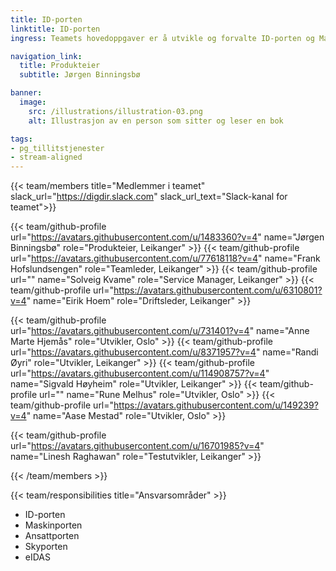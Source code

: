 ```yaml
---
title: ID-porten
linktitle: ID-porten
ingress: Teamets hovedoppgaver er å utvikle og forvalte ID-porten og Maskinporten.

navigation_link:
  title: Produkteier
  subtitle: Jørgen Binningsbø

banner:
  image:
    src: /illustrations/illustration-03.png
    alt: Illustrasjon av en person som sitter og leser en bok

tags:
- pg_tillitstjenester
- stream-aligned
---
```


{{< team/members title="Medlemmer i teamet" slack_url="https://digdir.slack.com" slack_url_text="Slack-kanal for teamet">}}

  {{< team/github-profile url="https://avatars.githubusercontent.com/u/1483360?v=4" name="Jørgen Binningsbø" role="Produkteier,  Leikanger" >}}
  {{< team/github-profile url="https://avatars.githubusercontent.com/u/77618118?v=4" name="Frank Hofslundsengen" role="Teamleder, Leikanger" >}}
  {{< team/github-profile url="" name="Solveig Kvame" role="Service Manager, Leikanger" >}}
  {{< team/github-profile url="https://avatars.githubusercontent.com/u/6310801?v=4" name="Eirik Hoem" role="Driftsleder, Leikanger" >}}

  {{< team/github-profile url="https://avatars.githubusercontent.com/u/731401?v=4" name="Anne Marte Hjemås" role="Utvikler, Oslo" >}}
  {{< team/github-profile url="https://avatars.githubusercontent.com/u/8371957?v=4" name="Randi Øyri" role="Utvikler, Leikanger" >}}
  {{< team/github-profile url="https://avatars.githubusercontent.com/u/114908757?v=4" name="Sigvald Høyheim" role="Utvikler, Leikanger" >}}
  {{< team/github-profile url="" name="Rune Melhus" role="Utvikler, Oslo" >}}
  {{< team/github-profile url="https://avatars.githubusercontent.com/u/149239?v=4" name="Aase Mestad" role="Utvikler, Oslo" >}}

  {{< team/github-profile url="https://avatars.githubusercontent.com/u/16701985?v=4" name="Linesh Raghawan" role="Testutvikler, Leikanger" >}}


{{< /team/members >}}

{{< team/responsibilities title="Ansvarsområder" >}}

- ID-porten 
- Maskinporten
- Ansattporten
- Skyporten
- eIDAS
